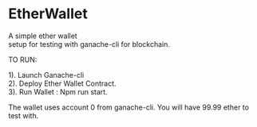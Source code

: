 # EtherWallet   
A simple ether wallet                       
setup for testing with ganache-cli for blockchain.                  


TO RUN:              

1). Launch Ganache-cli                     
2). Deploy Ether Wallet Contract.                 
3). Run Wallet :  Npm run start.                 


The wallet uses account 0 from ganache-cli. You will have 99.99 ether to test with.
